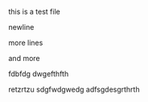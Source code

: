 this is a test file

newline
      
 
more lines  
 
 
and more

 
fdbfdg
dwgefthfth

retzrtzu
sdgfwdgwedg
adfsgdesgrthrth
